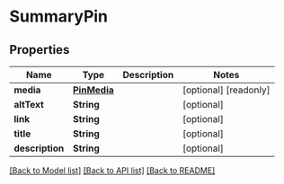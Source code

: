 # SummaryPin

## Properties
Name | Type | Description | Notes
------------ | ------------- | ------------- | -------------
**media** | [**PinMedia**](PinMedia.md) |  | [optional] [readonly] 
**altText** | **String** |  | [optional] 
**link** | **String** |  | [optional] 
**title** | **String** |  | [optional] 
**description** | **String** |  | [optional] 

[[Back to Model list]](../README.md#documentation-for-models) [[Back to API list]](../README.md#documentation-for-api-endpoints) [[Back to README]](../README.md)


